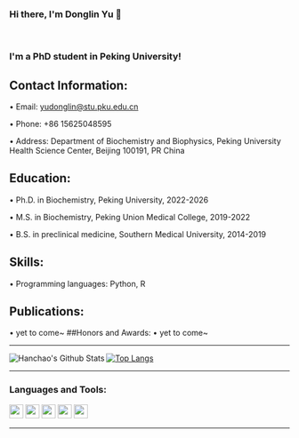 ### Hi there, I'm Donglin Yu  👋



<br />



### I'm a PhD student in Peking University!

## Contact Information:
 •	Email: yudonglin@stu.pku.edu.cn
 
 •	Phone: +86 15625048595
 
 •	Address: Department of Biochemistry and Biophysics, Peking University Health Science Center, Beijing 100191, PR China
## Education:
 •	Ph.D. in Biochemistry, Peking University, 2022-2026
 
 •	M.S. in Biochemistry, Peking Union Medical College, 2019-2022
 
 •	B.S. in preclinical medicine, Southern Medical University, 2014-2019
## Skills:
•	Programming languages: Python, R
## Publications:
•	yet to come~
##Honors and Awards:
•	yet to come~




---

<img align="left" alt="Hanchao's Github Stats" src="https://github-readme-stats.vercel.app/api?username=yudonglin506311858&show_icons=true&hide_border=true" />

[![Top Langs](https://github-readme-stats.vercel.app/api/top-langs/?username=yudonglin506311858&hide=html)](https://github.com/anuraghazra/github-readme-stats)


---

### Languages and Tools:

<p align="left">
<img src="https://img.shields.io/badge/python-3776AB.svg?&style=for-the-badge&logo=python&logoColor=white" height="25"/>
<img src="https://img.shields.io/badge/R-8892BF.svg?&style=for-the-badge&logo=r&logoColor=white" height="25"/>
<img src="https://img.shields.io/badge/Rstudio-F7DF1E.svg?&style=for-the-badge&logo=Rstudio&logoColor=white" height="25"/>
<img src="https://img.shields.io/badge/jupyter-F3631D.svg?&style=for-the-badge&logo=jupyter&logoColor=white" height="25"/>
<img src="https://img.shields.io/badge/anaconda-FB7A24.svg?&style=for-the-badge&logo=anaconda&logoColor=white" height="25"/>
</p>


---


<!-- 
### Recent Blog Posts
- [Functional Logistic Regression](https://dev.to/hanchaozhang/functional-logistic-regression-31b9)
- [First Post](https://dev.to/hanchaozhang/first-post-4edk)
-->




[website]: http://hanchaozhang.xyz
[twitter]: https://twitter.com/tedddddy_zhang
[youtube]: https://youtube.com/codeSTACKr
[instagram]: https://www.instagram.com/tedddddd_y/
[linkedin]: https://www.linkedin.com/in/hanchao-zhang-670105b7
[webdevplaylist]: https://www.youtube.com/playlist?list=PLkwxH9e_vrAJ0WbEsFA9W3I1W-g_BTsbt
[jsplaylist]: https://www.youtube.com/playlist?list=PLkwxH9e_vrALRJKu7wfXby3MKeflhTu6B
[cssplaylist]: https://www.youtube.com/playlist?list=PLkwxH9e_vrALSdvZuEh6gqQdmDoDIoqz4
[reactplaylist]: https://www.youtube.com/playlist?list=PLkwxH9e_vrAK4TdffpxKY3QGyHCpxFcQ0
[GoogleScholar]: https://scholar.google.com/citations?hl=en&user=bePCCD8AAAAJ
[facebook]: https://www.facebook.com/Ted.H.Chang
